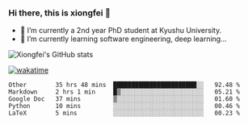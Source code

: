 ### Hi there, this is xiongfei 👋


- 🔭 I’m currently a 2nd year PhD student at Kyushu University.
- 🌱 I’m currently learning software engineering, deep learning...

<!--
**Toma62299781/Toma62299781** is a ✨ _special_ ✨ repository because its `README.md` (this file) appears on your GitHub profile.
Here are some ideas to get you started:
-->

![Xiongfei's GitHub stats](https://github-readme-stats.vercel.app/api?username=Toma62299781)


[![wakatime](https://wakatime.com/badge/user/9e8d5516-d162-43e7-9563-87295d455a71.svg)](https://wakatime.com/@9e8d5516-d162-43e7-9563-87295d455a71)

<!--START_SECTION:waka-->
```text
Other        35 hrs 48 mins  ███████████████████████░░   92.48 % 
Markdown     2 hrs 1 min     █▒░░░░░░░░░░░░░░░░░░░░░░░   05.21 % 
Google Doc   37 mins         ▒░░░░░░░░░░░░░░░░░░░░░░░░   01.60 % 
Python       10 mins         ░░░░░░░░░░░░░░░░░░░░░░░░░   00.46 % 
LaTeX        5 mins          ░░░░░░░░░░░░░░░░░░░░░░░░░   00.23 % 
```
<!--END_SECTION:waka-->

